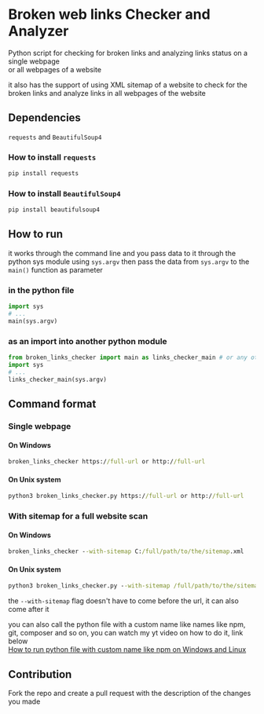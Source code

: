 # Broken web links Checker and Analyzer
Python script for checking for broken links and analyzing links status on a single webpage   
or all webpages of a website   
   
it also has the support of using XML sitemap of a website to check for the broken links and analyze links in all webpages of the website   
   
## Dependencies   
`requests` and `BeautifulSoup4`   

### How to install `requests`   
```cmd
pip install requests
```   
   
### How to install `BeautifulSoup4`   
```cmd
pip install beautifulsoup4
```    
   
## How to run   
it works through the command line and you pass data to it through the python sys module using `sys.argv` then pass the data from `sys.argv` to the `main()` function as parameter   

### in the python file   
```py
import sys
# ...
main(sys.argv)
```

### as an import into another python module
```py
from broken_links_checker import main as links_checker_main # or any other name
import sys
# ...
links_checker_main(sys.argv)
```
   
## Command format   
### Single webpage   
#### On Windows
```cmd
broken_links_checker https://full-url or http://full-url
```
#### On Unix system
```cmd
python3 broken_links_checker.py https://full-url or http://full-url
```
   
### With sitemap for a full website scan   
#### On Windows
```cmd
broken_links_checker --with-sitemap C:/full/path/to/the/sitemap.xml
```
#### On Unix system
```cmd
python3 broken_links_checker.py --with-sitemap /full/path/to/the/sitemap.xml
```
the `--with-sitemap` flag doesn't have to come before the url, it can also come after it   
   
you can also call the python file with a custom name like names like npm, git, composer and so on, you can watch my yt video on how to do it, link below   
[How to run python file with custom name like npm on Windows and Linux](https://youtu.be/3VOtRaopsIQ)
   
## Contribution   
Fork the repo and create a pull request with the description of the changes you made
